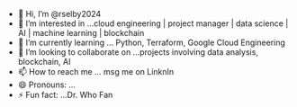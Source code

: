- 👋 Hi, I’m @rselby2024
- 👀 I’m interested in ...cloud engineering | project manager | data science | AI | machine learning | blockchain
- 🌱 I’m currently learning ... Python, Terraform, Google Cloud Engineering
- 💞️ I’m looking to collaborate on ...projects involving data analysis, blockchain, AI
- 📫 How to reach me ... msg me on LinknIn
- 😄 Pronouns: ...
- ⚡ Fun fact: ...Dr. Who Fan

<!---
rselby2024/rselby2024 is a ✨ special ✨ repository because its `README.md` (this file) appears on your GitHub profile.
You can click the Preview link to take a look at your changes.
--->
